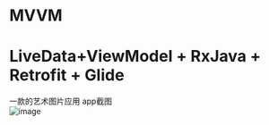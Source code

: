 # MVVM
# LiveData+ViewModel + RxJava + Retrofit + Glide

一款的艺术图片应用
app截图<br/>
![image](https://github.com/SelfZhangTQ/T-MVVM/raw/master/screenshots/1_video.gif)
